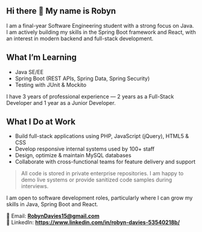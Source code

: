 ## Hi there 👋 My name is Robyn

I am a final-year Software Engineering student with a strong focus on Java. I am actively building my skills in the Spring Boot framework and React, with an interest in modern backend and full-stack development.

## What I’m Learning
- Java SE/EE
- Spring Boot (REST APIs, Spring Data, Spring Security)
- Testing with JUnit & Mockito

I have 3 years of professional experience — 2 years as a Full-Stack Developer and 1 year as a Junior Developer.

## What I Do at Work
- Build full-stack applications using PHP, JavaScript (jQuery), HTML5 & CSS
- Develop responsive internal systems used by 100+ staff
- Design, optimize & maintain MySQL databases
- Collaborate with cross-functional teams for feature delivery and support

> All code is stored in private enterprise repositories. I am happy to demo live systems or provide sanitized code samples during interviews.

I am open to software development roles, particularly where I can grow my skills in Java, Spring Boot and React.

📧 Email: **RobynDavies15@gmail.com**  
🔗 LinkedIn: **https://www.linkedin.com/in/robyn-davies-53540218b/**
